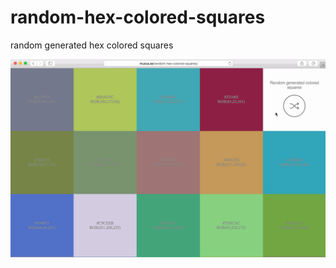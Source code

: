 # random-hex-colored-squares
random generated hex colored squares

![screenshot](https://raw.githubusercontent.com/musca/random-hex-colored-squares/master/screenshot.gif)
